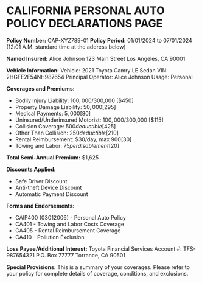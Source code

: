 # CALIFORNIA PERSONAL AUTO POLICY DECLARATIONS PAGE
**Policy Number:** CAP-XYZ789-01
**Policy Period:** 01/01/2024 to 07/01/2024
(12:01 A.M. standard time at the address below)

**Named Insured:**
Alice Johnson
123 Main Street
Los Angeles, CA 90001

**Vehicle Information:**
Vehicle: 2021 Toyota Camry LE Sedan
VIN: 2HGFE2F54NH987654
Principal Operator: Alice Johnson
Usage: Personal

**Coverages and Premiums:**

- Bodily Injury Liability: $100,000/$300,000 [$450]
- Property Damage Liability: $50,000 [$295]
- Medical Payments: $5,000 [$80]
- Uninsured/Underinsured Motorist: $100,000/$300,000 [$115]
- Collision Coverage: $500 deductible [$425]
- Other Than Collision: $250 deductible [$210]
- Rental Reimbursement: $30/day, max $900 [$30]
- Towing and Labor: $75 per disablement [$20]

**Total Semi-Annual Premium:** $1,625

**Discounts Applied:**
- Safe Driver Discount
- Anti-theft Device Discount
- Automatic Payment Discount

**Forms and Endorsements:**
- CAIP400 (03012006) - Personal Auto Policy
- CA401 - Towing and Labor Costs Coverage
- CA405 - Rental Reimbursement Coverage
- CA410 - Pollution Exclusion

**Loss Payee/Additional Interest:**
Toyota Financial Services
Account #: TFS-987654321
P.O. Box 77777
Torrance, CA 90501

**Special Provisions:**
This is a summary of your coverages. Please refer to your policy for complete details of coverage, conditions, and exclusions.